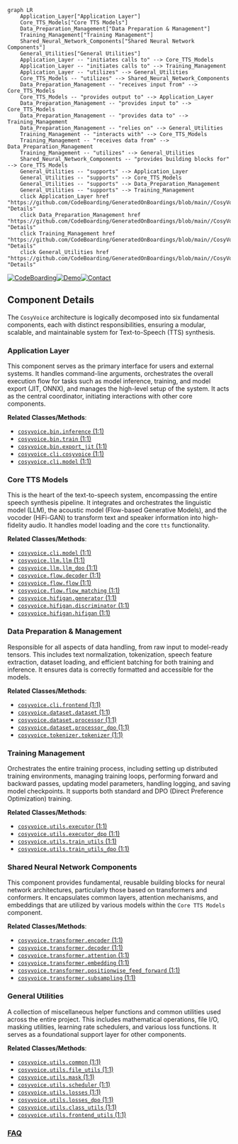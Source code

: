 ```mermaid
graph LR
    Application_Layer["Application Layer"]
    Core_TTS_Models["Core TTS Models"]
    Data_Preparation_Management["Data Preparation & Management"]
    Training_Management["Training Management"]
    Shared_Neural_Network_Components["Shared Neural Network Components"]
    General_Utilities["General Utilities"]
    Application_Layer -- "initiates calls to" --> Core_TTS_Models
    Application_Layer -- "initiates calls to" --> Training_Management
    Application_Layer -- "utilizes" --> General_Utilities
    Core_TTS_Models -- "utilizes" --> Shared_Neural_Network_Components
    Data_Preparation_Management -- "receives input from" --> Core_TTS_Models
    Core_TTS_Models -- "provides output to" --> Application_Layer
    Data_Preparation_Management -- "provides input to" --> Core_TTS_Models
    Data_Preparation_Management -- "provides data to" --> Training_Management
    Data_Preparation_Management -- "relies on" --> General_Utilities
    Training_Management -- "interacts with" --> Core_TTS_Models
    Training_Management -- "receives data from" --> Data_Preparation_Management
    Training_Management -- "utilizes" --> General_Utilities
    Shared_Neural_Network_Components -- "provides building blocks for" --> Core_TTS_Models
    General_Utilities -- "supports" --> Application_Layer
    General_Utilities -- "supports" --> Core_TTS_Models
    General_Utilities -- "supports" --> Data_Preparation_Management
    General_Utilities -- "supports" --> Training_Management
    click Application_Layer href "https://github.com/CodeBoarding/GeneratedOnBoardings/blob/main//CosyVoice/Application_Layer.md" "Details"
    click Data_Preparation_Management href "https://github.com/CodeBoarding/GeneratedOnBoardings/blob/main//CosyVoice/Data_Preparation_Management.md" "Details"
    click Training_Management href "https://github.com/CodeBoarding/GeneratedOnBoardings/blob/main//CosyVoice/Training_Management.md" "Details"
    click General_Utilities href "https://github.com/CodeBoarding/GeneratedOnBoardings/blob/main//CosyVoice/General_Utilities.md" "Details"
```
[![CodeBoarding](https://img.shields.io/badge/Generated%20by-CodeBoarding-9cf?style=flat-square)](https://github.com/CodeBoarding/GeneratedOnBoardings)[![Demo](https://img.shields.io/badge/Try%20our-Demo-blue?style=flat-square)](https://www.codeboarding.org/demo)[![Contact](https://img.shields.io/badge/Contact%20us%20-%20contact@codeboarding.org-lightgrey?style=flat-square)](mailto:contact@codeboarding.org)

## Component Details

The `CosyVoice` architecture is logically decomposed into six fundamental components, each with distinct responsibilities, ensuring a modular, scalable, and maintainable system for Text-to-Speech (TTS) synthesis.

### Application Layer
This component serves as the primary interface for users and external systems. It handles command-line arguments, orchestrates the overall execution flow for tasks such as model inference, training, and model export (JIT, ONNX), and manages the high-level setup of the system. It acts as the central coordinator, initiating interactions with other core components.


**Related Classes/Methods**:

- <a href="https://github.com/FunAudioLLM/CosyVoice/blob/master/cosyvoice/bin/inference.py#L1-L1" target="_blank" rel="noopener noreferrer">`cosyvoice.bin.inference` (1:1)</a>
- <a href="https://github.com/FunAudioLLM/CosyVoice/blob/master/cosyvoice/bin/train.py#L1-L1" target="_blank" rel="noopener noreferrer">`cosyvoice.bin.train` (1:1)</a>
- <a href="https://github.com/FunAudioLLM/CosyVoice/blob/master/cosyvoice/bin/export_jit.py#L1-L1" target="_blank" rel="noopener noreferrer">`cosyvoice.bin.export_jit` (1:1)</a>
- <a href="https://github.com/FunAudioLLM/CosyVoice/blob/master/cosyvoice/cli/cosyvoice.py#L1-L1" target="_blank" rel="noopener noreferrer">`cosyvoice.cli.cosyvoice` (1:1)</a>
- <a href="https://github.com/FunAudioLLM/CosyVoice/blob/master/cosyvoice/cli/model.py#L1-L1" target="_blank" rel="noopener noreferrer">`cosyvoice.cli.model` (1:1)</a>


### Core TTS Models
This is the heart of the text-to-speech system, encompassing the entire speech synthesis pipeline. It integrates and orchestrates the linguistic model (LLM), the acoustic model (Flow-based Generative Models), and the vocoder (HiFi-GAN) to transform text and speaker information into high-fidelity audio. It handles model loading and the core `tts` functionality.


**Related Classes/Methods**:

- <a href="https://github.com/FunAudioLLM/CosyVoice/blob/master/cosyvoice/cli/model.py#L1-L1" target="_blank" rel="noopener noreferrer">`cosyvoice.cli.model` (1:1)</a>
- <a href="https://github.com/FunAudioLLM/CosyVoice/blob/master/cosyvoice/llm/llm.py#L1-L1" target="_blank" rel="noopener noreferrer">`cosyvoice.llm.llm` (1:1)</a>
- <a href="https://github.com/FunAudioLLM/CosyVoice/blob/master/cosyvoice/llm/llm_dpo.py#L1-L1" target="_blank" rel="noopener noreferrer">`cosyvoice.llm.llm_dpo` (1:1)</a>
- <a href="https://github.com/FunAudioLLM/CosyVoice/blob/master/cosyvoice/flow/decoder.py#L1-L1" target="_blank" rel="noopener noreferrer">`cosyvoice.flow.decoder` (1:1)</a>
- <a href="https://github.com/FunAudioLLM/CosyVoice/blob/master/cosyvoice/flow/flow.py#L1-L1" target="_blank" rel="noopener noreferrer">`cosyvoice.flow.flow` (1:1)</a>
- <a href="https://github.com/FunAudioLLM/CosyVoice/blob/master/cosyvoice/flow/flow_matching.py#L1-L1" target="_blank" rel="noopener noreferrer">`cosyvoice.flow.flow_matching` (1:1)</a>
- <a href="https://github.com/FunAudioLLM/CosyVoice/blob/master/cosyvoice/hifigan/generator.py#L1-L1" target="_blank" rel="noopener noreferrer">`cosyvoice.hifigan.generator` (1:1)</a>
- <a href="https://github.com/FunAudioLLM/CosyVoice/blob/master/cosyvoice/hifigan/discriminator.py#L1-L1" target="_blank" rel="noopener noreferrer">`cosyvoice.hifigan.discriminator` (1:1)</a>
- <a href="https://github.com/FunAudioLLM/CosyVoice/blob/master/cosyvoice/hifigan/hifigan.py#L1-L1" target="_blank" rel="noopener noreferrer">`cosyvoice.hifigan.hifigan` (1:1)</a>


### Data Preparation & Management
Responsible for all aspects of data handling, from raw input to model-ready tensors. This includes text normalization, tokenization, speech feature extraction, dataset loading, and efficient batching for both training and inference. It ensures data is correctly formatted and accessible for the models.


**Related Classes/Methods**:

- <a href="https://github.com/FunAudioLLM/CosyVoice/blob/master/cosyvoice/cli/frontend.py#L1-L1" target="_blank" rel="noopener noreferrer">`cosyvoice.cli.frontend` (1:1)</a>
- <a href="https://github.com/FunAudioLLM/CosyVoice/blob/master/cosyvoice/dataset/dataset.py#L1-L1" target="_blank" rel="noopener noreferrer">`cosyvoice.dataset.dataset` (1:1)</a>
- <a href="https://github.com/FunAudioLLM/CosyVoice/blob/master/cosyvoice/dataset/processor.py#L1-L1" target="_blank" rel="noopener noreferrer">`cosyvoice.dataset.processor` (1:1)</a>
- <a href="https://github.com/FunAudioLLM/CosyVoice/blob/master/cosyvoice/dataset/processor_dpo.py#L1-L1" target="_blank" rel="noopener noreferrer">`cosyvoice.dataset.processor_dpo` (1:1)</a>
- <a href="https://github.com/FunAudioLLM/CosyVoice/blob/master/cosyvoice/tokenizer/tokenizer.py#L1-L1" target="_blank" rel="noopener noreferrer">`cosyvoice.tokenizer.tokenizer` (1:1)</a>


### Training Management
Orchestrates the entire training process, including setting up distributed training environments, managing training loops, performing forward and backward passes, updating model parameters, handling logging, and saving model checkpoints. It supports both standard and DPO (Direct Preference Optimization) training.


**Related Classes/Methods**:

- <a href="https://github.com/FunAudioLLM/CosyVoice/blob/master/cosyvoice/utils/executor.py#L1-L1" target="_blank" rel="noopener noreferrer">`cosyvoice.utils.executor` (1:1)</a>
- <a href="https://github.com/FunAudioLLM/CosyVoice/blob/master/cosyvoice/utils/executor_dpo.py#L1-L1" target="_blank" rel="noopener noreferrer">`cosyvoice.utils.executor_dpo` (1:1)</a>
- <a href="https://github.com/FunAudioLLM/CosyVoice/blob/master/cosyvoice/utils/train_utils.py#L1-L1" target="_blank" rel="noopener noreferrer">`cosyvoice.utils.train_utils` (1:1)</a>
- <a href="https://github.com/FunAudioLLM/CosyVoice/blob/master/cosyvoice/utils/train_utils_dpo.py#L1-L1" target="_blank" rel="noopener noreferrer">`cosyvoice.utils.train_utils_dpo` (1:1)</a>


### Shared Neural Network Components
This component provides fundamental, reusable building blocks for neural network architectures, particularly those based on transformers and conformers. It encapsulates common layers, attention mechanisms, and embeddings that are utilized by various models within the `Core TTS Models` component.


**Related Classes/Methods**:

- <a href="https://github.com/FunAudioLLM/CosyVoice/blob/master/cosyvoice/transformer/encoder.py#L1-L1" target="_blank" rel="noopener noreferrer">`cosyvoice.transformer.encoder` (1:1)</a>
- <a href="https://github.com/FunAudioLLM/CosyVoice/blob/master/cosyvoice/transformer/decoder.py#L1-L1" target="_blank" rel="noopener noreferrer">`cosyvoice.transformer.decoder` (1:1)</a>
- <a href="https://github.com/FunAudioLLM/CosyVoice/blob/master/cosyvoice/transformer/attention.py#L1-L1" target="_blank" rel="noopener noreferrer">`cosyvoice.transformer.attention` (1:1)</a>
- <a href="https://github.com/FunAudioLLM/CosyVoice/blob/master/cosyvoice/transformer/embedding.py#L1-L1" target="_blank" rel="noopener noreferrer">`cosyvoice.transformer.embedding` (1:1)</a>
- <a href="https://github.com/FunAudioLLM/CosyVoice/blob/master/cosyvoice/transformer/positionwise_feed_forward.py#L1-L1" target="_blank" rel="noopener noreferrer">`cosyvoice.transformer.positionwise_feed_forward` (1:1)</a>
- <a href="https://github.com/FunAudioLLM/CosyVoice/blob/master/cosyvoice/transformer/subsampling.py#L1-L1" target="_blank" rel="noopener noreferrer">`cosyvoice.transformer.subsampling` (1:1)</a>


### General Utilities
A collection of miscellaneous helper functions and common utilities used across the entire project. This includes mathematical operations, file I/O, masking utilities, learning rate schedulers, and various loss functions. It serves as a foundational support layer for other components.


**Related Classes/Methods**:

- <a href="https://github.com/FunAudioLLM/CosyVoice/blob/master/cosyvoice/utils/common.py#L1-L1" target="_blank" rel="noopener noreferrer">`cosyvoice.utils.common` (1:1)</a>
- <a href="https://github.com/FunAudioLLM/CosyVoice/blob/master/cosyvoice/utils/file_utils.py#L1-L1" target="_blank" rel="noopener noreferrer">`cosyvoice.utils.file_utils` (1:1)</a>
- <a href="https://github.com/FunAudioLLM/CosyVoice/blob/master/cosyvoice/utils/mask.py#L1-L1" target="_blank" rel="noopener noreferrer">`cosyvoice.utils.mask` (1:1)</a>
- <a href="https://github.com/FunAudioLLM/CosyVoice/blob/master/cosyvoice/utils/scheduler.py#L1-L1" target="_blank" rel="noopener noreferrer">`cosyvoice.utils.scheduler` (1:1)</a>
- <a href="https://github.com/FunAudioLLM/CosyVoice/blob/master/cosyvoice/utils/losses.py#L1-L1" target="_blank" rel="noopener noreferrer">`cosyvoice.utils.losses` (1:1)</a>
- <a href="https://github.com/FunAudioLLM/CosyVoice/blob/master/cosyvoice/utils/losses_dpo.py#L1-L1" target="_blank" rel="noopener noreferrer">`cosyvoice.utils.losses_dpo` (1:1)</a>
- <a href="https://github.com/FunAudioLLM/CosyVoice/blob/master/cosyvoice/utils/class_utils.py#L1-L1" target="_blank" rel="noopener noreferrer">`cosyvoice.utils.class_utils` (1:1)</a>
- <a href="https://github.com/FunAudioLLM/CosyVoice/blob/master/cosyvoice/utils/frontend_utils.py#L1-L1" target="_blank" rel="noopener noreferrer">`cosyvoice.utils.frontend_utils` (1:1)</a>




### [FAQ](https://github.com/CodeBoarding/GeneratedOnBoardings/tree/main?tab=readme-ov-file#faq)